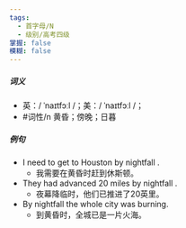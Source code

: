 ```yaml
---
tags:
  - 首字母/N
  - 级别/高考四级
掌握: false
模糊: false
---
```

##### 词义
- 英：/ ˈnaɪtfɔːl /；美：/ ˈnaɪtfɔːl /；
- #词性/n 黄昏；傍晚；日暮
##### 例句
- I need to get to Houston by nightfall .
	- 我需要在黄昏时赶到休斯顿。
- They had advanced 20 miles by nightfall .
	- 夜幕降临时，他们已推进了20英里。
- By nightfall the whole city was burning.
	- 到黄昏时，全城已是一片火海。
